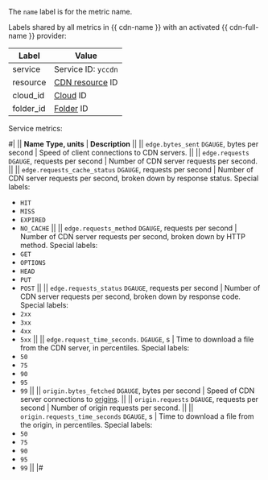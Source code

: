 The `name` label is for the metric name.

Labels shared by all metrics in {{ cdn-name }} with an activated {{ cdn-full-name }} provider:

Label | Value
----|----
service | Service ID: `yccdn`
resource | [CDN resource](../../../cdn/concepts/resource.md) ID
cloud_id | [Cloud](../../../resource-manager/concepts/resources-hierarchy.md#cloud) ID
folder_id | [Folder](../../../resource-manager/concepts/resources-hierarchy.md#folder) ID

Service metrics:

#|
|| **Name**
**Type, units** | **Description** ||
|| `edge.bytes_sent`
`DGAUGE`, bytes per second | Speed of client connections to CDN servers. ||
|| `edge.requests`
`DGAUGE`, requests per second | Number of CDN server requests per second. ||
|| `edge.requests_cache_status`
`DGAUGE`, requests per second | Number of CDN server requests per second, broken down by response status.
Special labels:
* `HIT`
* `MISS`
* `EXPIRED`
* `NO_CACHE` ||
|| `edge.requests_method`
`DGAUGE`, requests per second | Number of CDN server requests per second, broken down by HTTP method.
Special labels:
* `GET`
* `OPTIONS`
* `HEAD`
* `PUT`
* `POST` ||
|| `edge.requests_status`
`DGAUGE`, requests per second | Number of CDN server requests per second, broken down by response code.
Special labels:
* `2xx`
* `3xx`
* `4xx`
* `5xx` ||
|| `edge.request_time_seconds`.
`DGAUGE`, s | Time to download a file from the CDN server, in percentiles.
Special labels:
* `50`
* `75`
* `90`
* `95`
* `99` ||
|| `origin.bytes_fetched`
`DGAUGE`, bytes per second | Speed of CDN server connections to [origins](../../../cdn/concepts/origins.md). ||
|| `origin.requests`
`DGAUGE`, requests per second | Number of origin requests per second. ||
|| `origin.requests_time_seconds`
`DGAUGE`, s | Time to download a file from the origin, in percentiles.
Special labels:
* `50`
* `75`
* `90`
* `95`
* `99` ||
|#